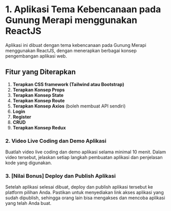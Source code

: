 # 1. Aplikasi Tema Kebencanaan pada Gunung Merapi menggunakan ReactJS
Aplikasi ini dibuat dengan tema kebencanaan pada Gunung Merapi menggunakan ReactJS, dengan menerapkan berbagai konsep pengembangan aplikasi web.

## Fitur yang Diterapkan
1. **Terapkan CSS framework (Tailwind atau Bootstrap)**
2. **Terapkan Konsep Props**
3. **Terapkan Konsep State**
4. **Terapkan Konsep Route**
5. **Terapkan Konsep Axios** (boleh membuat API sendiri)
6. **Login**
7. **Register**
8. **CRUD**
9. **Terapkan Konsep Redux**

### 2. Video Live Coding dan Demo Aplikasi
Buatlah video live coding dan demo aplikasi selama minimal 10 menit. Dalam video tersebut, jelaskan setiap langkah pembuatan aplikasi dan penjelasan kode yang digunakan.

### 3. [Nilai Bonus] Deploy dan Publish Aplikasi
Setelah aplikasi selesai dibuat, deploy dan publish aplikasi tersebut ke platform pilihan Anda. Pastikan untuk menyediakan link akses aplikasi yang sudah dipublish, sehingga orang lain bisa mengakses dan mencoba aplikasi yang telah Anda buat.